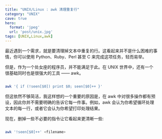 ```yaml
---
title: "UNIX/Linux : awk 清理重复行"
category: "UNIX"
cave: true
hero:
  format: 'jpeg'
  url: 'post/unix.jpg'
tags: [UNIX,Linux,awk]
---
```

最近遇到一个需求，就是要清理掉文本中重复的行。这看起来并不是什么困难的事情，你可以使用 Python、Ruby、Perl 甚至 C 来完成这项任务，轻而易举。

但是，作为一个处女座的程序员，并不能满足于此。在 UNIX 世界中，还有一个很基础同时也是很强大的工具 —— awk。

```sh

awk '{ if (!seen[$0]) print $0; seen[$0]++ }'

```


但这依然不够简洁，我这样想的一个重要的原因是，在 awk 中对很多操作都有预设，因此你并不需要明确的告诉它每一件事。例如，awk 会认为你希望循环处理文本的每一行，或者它会认为你希望打印处理结果。

现在，删掉一些不必要的指令让它看起来更清晰一些:

```sh

awk '!seen[$0]++' <filename>

```






